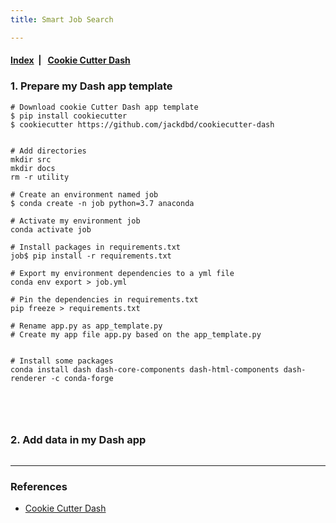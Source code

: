 ```yaml
---
title: Smart Job Search

---
```



####  [Index](https://dujm.github.io/ds_smart_job_search)&nbsp;  | &nbsp;    [Cookie Cutter Dash](https://github.com/jackdbd/cookiecutter-dash)



### 1. Prepare my Dash app template

```
# Download cookie Cutter Dash app template
$ pip install cookiecutter
$ cookiecutter https://github.com/jackdbd/cookiecutter-dash


# Add directories
mkdir src
mkdir docs
rm -r utility

# Create an environment named job
$ conda create -n job python=3.7 anaconda

# Activate my environment job
conda activate job

# Install packages in requirements.txt
job$ pip install -r requirements.txt

# Export my environment dependencies to a yml file
conda env export > job.yml

# Pin the dependencies in requirements.txt
pip freeze > requirements.txt

# Rename app.py as app_template.py
# Create my app file app.py based on the app_template.py


# Install some packages
conda install dash dash-core-components dash-html-components dash-renderer -c conda-forge



```

<br>

### 2. Add data in my Dash app

```

```

---  

### References  
 * [Cookie Cutter Dash](https://github.com/jackdbd/cookiecutter-dash)
